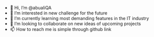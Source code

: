 - 👋 Hi, I’m @abualiQA
- 👀 I’m interested in new challenge for the future
- 🌱 I’m currently learning most demanding features in the IT industry
- 💞️ I’m looking to collaborate on new ideas of upcoming projects
- 📫 How to reach me is simple through github link

<!---
abualiQA/abualiQA is a ✨ special ✨ repository because its `README.md` (this file) appears on your GitHub profile.
You can click the Preview link to take a look at your changes.
--->
